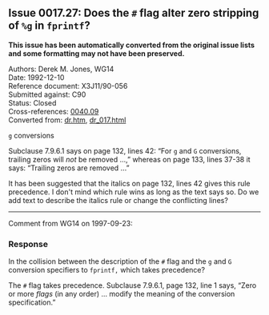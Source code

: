 ## Issue 0017.27: Does the `#` flag alter zero stripping of `%g` in `fprintf`?

**This issue has been automatically converted from the original issue lists and some formatting may not have been preserved.**

Authors: Derek M. Jones, WG14  
Date: 1992-12-10  
Reference document: X3J11/90-056  
Submitted against: C90  
Status: Closed  
Cross-references: [0040.09](issue0040.09.md)  
Converted from: [dr.htm](https://www.open-std.org/jtc1/sc22/wg14/www/docs/dr.htm), [dr_017.html](https://www.open-std.org/jtc1/sc22/wg14/www/docs/dr_017.html)

`g` conversions

Subclause 7.9.6.1 says on page 132, lines 42: “For `g` and `G` conversions,
trailing zeros will *not* be removed ...,” whereas on page 133, lines 37-38 it
says: “Trailing zeros are removed ...”

It has been suggested that the italics on page 132, lines 42 gives this rule
precedence. I don't mind which rule wins as long as the text says so. Do we add
text to describe the italics rule or change the conflicting lines?

---

Comment from WG14 on 1997-09-23:

### Response

In the collision between the description of the `#` flag and the `g` and `G`
conversion specifiers to `fprintf,` which takes precedence?

The `#` flag takes precedence. Subclause 7.9.6.1, page 132, line 1 says, “Zero
or more *flags* (in any order) ... modify the meaning of the conversion
specification.”
